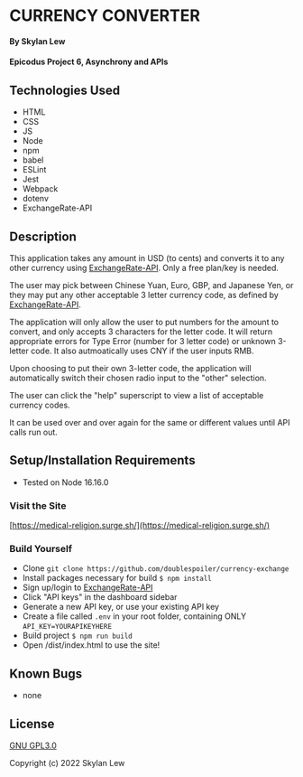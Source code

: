 # CURRENCY CONVERTER

#### By Skylan Lew

#### Epicodus Project 6, Asynchrony and APIs

## Technologies Used

* HTML
* CSS
* JS
* Node
* npm
* babel
* ESLint
* Jest
* Webpack
* dotenv
* ExchangeRate-API

## Description

This application takes any amount in USD (to cents) and converts it to any other currency using [ExchangeRate-API](https://www.exchangerate-api.com/). Only a free plan/key is needed.

The user may pick between Chinese Yuan, Euro, GBP, and Japanese Yen, or they may put any other acceptable 3 letter currency code, as defined by [ExchangeRate-API](https://www.exchangerate-api.com/docs/supported-currencies).

The application will only allow the user to put numbers for the amount to convert, and only accepts 3 characters for the letter code. It will return appropriate errors for Type Error (number for 3 letter code) or unknown 3-letter code. It also autmoatically uses CNY if the user inputs RMB.

Upon choosing to put their own 3-letter code, the application will automatically switch their chosen radio input to the "other" selection.

The user can click the "help" superscript to view a list of acceptable currency codes.

It can be used over and over again for the same or different values until API calls run out.

## Setup/Installation Requirements

* Tested on Node 16.16.0

### Visit the Site
[https://medical-religion.surge.sh/](https://medical-religion.surge.sh/)
### Build Yourself

* Clone `git clone https://github.com/doublespoiler/currency-exchange`
* Install packages necessary for build `$ npm install`
* Sign up/login to [ExchangeRate-API](https://app.exchangerate-api.com/dashboard)
* Click "API keys" in the dashboard sidebar
* Generate a new API key, or use your existing API key
* Create a file called `.env` in your root folder, containing ONLY `API_KEY=YOURAPIKEYHERE`
* Build project `$ npm run build`
* Open /dist/index.html to use the site!

## Known Bugs

* none

## License

[GNU GPL3.0](https://choosealicense.com/licenses/gpl-3.0/)

Copyright (c) 2022 Skylan Lew
